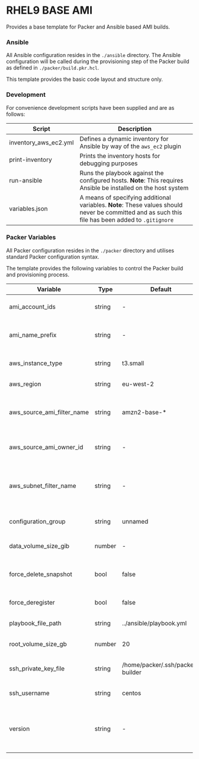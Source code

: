 # RHEL9 BASE AMI


Provides a base template for Packer and Ansible based AMI builds.

### Ansible

All Ansible configuration resides in the `./ansible` directory. The Ansible configuration will be called during the provisioning step of the Packer build as defined in `./packer/build.pkr.hcl`.

This template provides the basic code layout and structure only.

### Development

For convenience development scripts have been supplied and are as follows:

| Script                | Description                                                                                                                                       |
| --------------------- | ------------------------------------------------------------------------------------------------------------------------------------------------- |
| inventory_aws_ec2.yml | Defines a dynamic inventory for Ansible by way of the `aws_ec2` plugin                                                                            |
| print-inventory       | Prints the inventory hosts for debugging purposes                                                                                                 |
| run-ansible           | Runs the playbook against the configured hosts. **Note**: This requires Ansible be installed on the host system                                   |
| variables.json        | A means of specifying additional variables. **Note**: These values should never be committed and as such this file has been added to `.gitignore` |

### Packer Variables

All Packer configuration resides in the `./packer` directory and utilises standard Packer configuration syntax.

The template provides the following variables to control the Packer build and provisioning process.

| Variable                   | Type   | Default                          | Description                                                                                                                                               |
| -------------------------- | ------ | -------------------------------- | --------------------------------------------------------------------------------------------------------------------------------------------------------- |
| ami_account_ids            | string | -                                | A list of account IDs that have access to launch the resulting AMI(s).                                                                                    |
| ami_name_prefix            | string | -                                | Prefix used for the name tags of resulting AMIs. The version will be appended to this.                                                                    |
| aws_instance_type          | string | t3.small                         | AWS EC2 instance type used when building the AMI.                                                                                                         |
| aws_region                 | string | eu-west-2                        | The region in which the AMI will be built.                                                                                                                |
| aws_source_ami_filter_name | string | amzn2-base-\*                    | Source AMI filter string as per the DescribeImages API documentation. If multiple match, the latest image will be used.                                   |
| aws_source_ami_owner_id    | string | -                                | The source AMI owner ID. Used in combination with `aws_source_ami_filter_name` to match the source AMI.                                                   |
| aws_subnet_filter_name     | string | -                                | Subnet filter string as per the DescribeSubnets API documentation. If multiple match, the subnet with the greatest number of IPv4 addresses will be used. |
| configuration_group        | string | unnamed                          | The name of the group to which to add the instance for configuration purposes                                                                             |
| data_volume_size_gib       | number | -                                | The EC2 instance data volume size in Gibibytes (GiB)                                                                                                      |
| force_delete_snapshot      | bool   | false                            | Automatically delete snapshots associated with AMIs deregistered by `force_deregister`.                                                                   |
| force_deregister           | bool   | false                            | Deregister an existing AMI if one with the same name exists.                                                                                              |
| playbook_file_path         | string | ../ansible/playbook.yml          | Relative path to the Ansible playbook file.                                                                                                               |
| root_volume_size_gb        | number | 20                               | The EC2 instance root volume size in Gibibytes (GiB).                                                                                                     |
| ssh_private_key_file       | string | /home/packer/.ssh/packer-builder | The path to the common Packer builder private SSH key.                                                                                                    |
| ssh_username               | string | centos                           | The username Packer will use when connecting with SSH.                                                                                                    |
| version                    | string | -                                | Semantic version number for the AMI. Will be automatically appended to `ami_name_prefix` to tag the resulting AMI and snapshots.                          |

